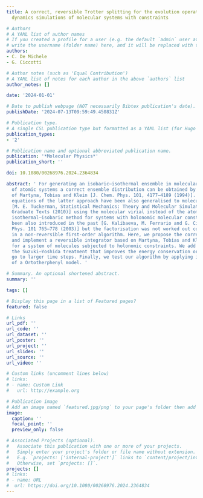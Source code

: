 ```yaml
---
title: A correct, reversible Trotter splitting for the evolution operator in molecular
  dynamics simulations of molecular systems with constraints

# Authors
# A YAML list of author names
# If you created a profile for a user (e.g. the default `admin` user at `content/authors/admin/`), 
# write the username (folder name) here, and it will be replaced with their full name and linked to their profile.
authors:
- C. De Michele
- G. Ciccotti

# Author notes (such as 'Equal Contribution')
# A YAML list of notes for each author in the above `authors` list
author_notes: []

date: '2024-01-01'

# Date to publish webpage (NOT necessarily Bibtex publication's date).
publishDate: '2024-07-13T09:59:49.450831Z'

# Publication type.
# A single CSL publication type but formatted as a YAML list (for Hugo requirements).
publication_types:
- '2'

# Publication name and optional abbreviated publication name.
publication: '*Molecular Physics*'
publication_short: ''

doi: 10.1080/00268976.2024.2364834

abstract: ' For generating an isobaric–isothermal ensemble in molecular dynamics simulations
  of atomic systems a correct ensemble distribution can be obtained by the approach
  of Martyna, Tobias and Klein [J. Chem. Phys. 101, 4177–4189 (1994)]. The constituting
  equations of the latter approach have been also generalised to molecular systems
  [M. E. Tuckerman, Statistical Mechanics: Theory and Molecular Simulation, Oxford
  Graduate Texts (2010)] using the molecular virial instead of the atomic one. An
  isothermal–isobaric method for systems with holonomic molecular constraints has
  been also introduced in the past [G. Kalibaeva, M. Ferrario and G. Ciccotti, Mol.
  Phys. 101 765–778 (2003)] but the factorisation was not worked out completely, resulting
  in a non-reversible first-order algorithm. Here, we propose the correct factorisation
  and implement a reversible integrator based on Martyna, Tobias and Klein equations
  for a system of molecules subjected to holonomic constraints. We add to the algorithm
  the Suzuki–Yoshida treatment that improves the energy conservation or permits to
  go to larger time steps. Finally, we test our algorithm by applying it to the dynamics
  of a Ortotherphenyl model. '

# Summary. An optional shortened abstract.
summary: ''

tags: []

# Display this page in a list of Featured pages?
featured: false

# Links
url_pdf: ''
url_code: ''
url_dataset: ''
url_poster: ''
url_project: ''
url_slides: ''
url_source: ''
url_video: ''

# Custom links (uncomment lines below)
# links:
# - name: Custom Link
#   url: http://example.org

# Publication image
# Add an image named `featured.jpg/png` to your page's folder then add a caption below.
image:
  caption: ''
  focal_point: ''
  preview_only: false

# Associated Projects (optional).
#   Associate this publication with one or more of your projects.
#   Simply enter your project's folder or file name without extension.
#   E.g. `projects: ['internal-project']` links to `content/project/internal-project/index.md`.
#   Otherwise, set `projects: []`.
projects: []
# links:
# - name: URL
#  url: https://doi.org/10.1080/00268976.2024.2364834
---
```

